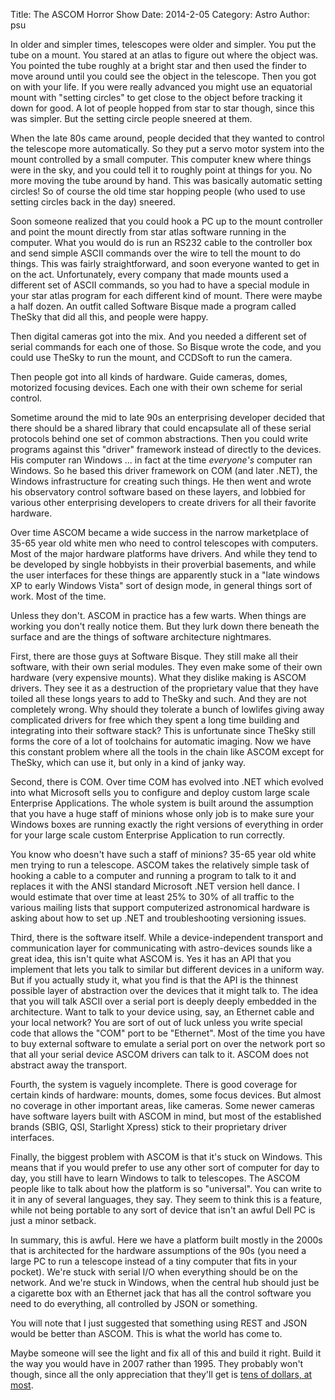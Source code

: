 Title: The ASCOM Horror Show
Date: 2014-2-05
Category: Astro
Author: psu

In older and simpler times, telescopes were older and simpler. You put the tube on a mount. You stared at an atlas to figure out where the object was. You pointed the tube roughly at a bright star and then used the finder to move around until you could see the object in the telescope. Then you got on with your life. If you were really advanced you might use an equatorial mount with "setting circles" to get close to the object before tracking it down for good. A lot of people hopped from star to star though, since this was simpler. But the setting circle people sneered at them.

When the late 80s came around, people decided that they wanted to control the telescope more automatically. So they put a servo motor system into the mount controlled by a small computer. This computer knew where things were in the sky, and you could tell it to roughly point at things for you. No more moving the tube around by hand. This was basically automatic setting circles! So of course the old time star hopping people (who used to use setting circles back in the day) sneered.

Soon someone realized that you could hook a PC up to the mount controller and point the mount directly from star atlas software running in the computer. What you would do is run an RS232 cable to the controller box and send simple ASCII commands over the wire to tell the mount to do things. This was fairly straightforward, and soon everyone wanted to get in on the act. Unfortunately, every company that made mounts used a different set of ASCII commands, so you had to have a special module in your star atlas program for each different kind of mount. There were maybe a half dozen. An outfit called Software Bisque made a program called TheSky that did all this, and people were happy.

Then digital cameras got into the mix. And you needed a different set of serial commands for each one of those. So Bisque wrote the code, and you could use TheSky to run the mount, and CCDSoft to run the camera. 

Then people got into all kinds of hardware. Guide cameras, domes, motorized focusing devices. Each one with their own scheme for serial control.

Sometime around the mid to late 90s an enterprising developer decided that there should be a shared library that could encapsulate all of these serial protocols behind one set of common abstractions. Then you could write programs against this "driver" framework instead of directly to the devices. His computer ran Windows ... in fact at the time *everyone's* computer ran Windows. So he based this driver framework on COM (and later .NET), the Windows infrastructure for creating such things. He then went and wrote his observatory control software based on these layers, and lobbied for various other enterprising developers to create drivers for all their favorite hardware.

Over time ASCOM became a wide success in the narrow marketplace of 35-65 year old white men who need to control telescopes with computers. Most of the major hardware platforms have drivers. And while they tend to be developed by single hobbyists in their proverbial basements, and while the user interfaces for these things are apparently stuck in a "late windows XP to early Windows Vista" sort of design mode, in general things sort of work. Most of the time.

Unless they don't. ASCOM in practice has a few warts. When things are working you don't really notice them. But they lurk down there beneath the surface and are the things of software architecture nightmares.

First, there are those guys at Software Bisque. They still make all their software, with their own serial modules. They even make some of their own hardware (very expensive mounts). What they dislike making is ASCOM drivers. They see it as a destruction of the proprietary value that they have toiled all these longs years to add to TheSky and such. And they are not completely wrong. Why should they tolerate a bunch of lowlifes giving away complicated drivers for free which they spent a long time building and integrating into their software stack? This is unfortunate since TheSky still forms the core of a lot of toolchains for automatic imaging. Now we have this constant problem where all the tools in the chain like ASCOM except for TheSky, which can use it, but only in a kind of janky way.

Second, there is COM. Over time COM has evolved into .NET which evolved into what Microsoft sells you to configure and deploy custom large scale Enterprise Applications. The whole system is built around the assumption that you have a huge staff of minions whose only job is to make sure your Windows boxes are running exactly the right versions of everything in order for your large scale custom Enterprise Application to run correctly.

You know who doesn't have such a staff of minions? 35-65 year old white men trying to run a telescope. ASCOM takes the relatively simple task of hooking a cable to a computer and running a program to talk to it and replaces it with the ANSI standard Microsoft .NET version hell dance. I would estimate that over time at least 25% to 30% of all traffic to the various mailing lists that support computerized astronomical hardware is asking about how to set up .NET and troubleshooting versioning issues.

Third, there is the software itself. While a device-independent transport and communication layer for communicating with astro-devices sounds like a great idea, this isn't quite what ASCOM is. Yes it has an API that you implement that lets you talk to similar but different devices in a uniform way. But if you actually study it, what you find is that the API is the thinnest possible layer of abstraction over the devices that it might talk to. The idea that you will talk ASCII over a serial port is deeply deeply embedded in the architecture. Want to talk to your device using, say, an Ethernet cable and your local network? You are sort of out of luck unless you write special code that allows the "COM" port to be "Ethernet". Most of the time you have to buy external software to emulate a serial port on over the network port so that all your serial device ASCOM drivers can talk to it. ASCOM does not abstract away the transport.

Fourth, the system is vaguely incomplete. There is good coverage for certain kinds of hardware: mounts, domes, some focus devices. But almost no coverage in other important areas, like cameras. Some newer cameras have software layers built with ASCOM in mind, but most of the established brands (SBIG, QSI, Starlight Xpress) stick to their proprietary driver interfaces. 

Finally, the biggest problem with ASCOM is that it's stuck on Windows. This means that if you would prefer to use any other sort of computer for day to day, you still have to learn Windows to talk to telescopes. The ASCOM people like to talk about how the platform is so "universal". You can write to it in any of several languages, they say. They seem to think this is a feature, while not being portable to any sort of device that isn't an awful Dell PC is just a minor setback.

In summary, this is awful. Here we have a platform built mostly in the 2000s that is architected for the hardware assumptions of the 90s (you need a large PC to run a telescope instead of a tiny computer that fits in your pocket). We're stuck with serial I/O when everything should be on the network. And we're stuck in Windows, when the central hub should just be a cigarette box with an Ethernet jack that has all the control software you need to do everything, all controlled by JSON or something.

You will note that I just suggested that something using REST and JSON would be better than ASCOM. This is what the world has come to.

Maybe someone will see the light and fix all of this and build it right. Build it the way you would have in 2007 rather than 1995. They probably won't though, since all the only appreciation that they'll get is <a href="http://mutable-states.com/tens-of-dollars.html">tens of dollars, at most</a>.